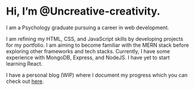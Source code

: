 # Hi, I’m @Uncreative-creativity.

I am a Psychology graduate pursuing a career in web development.

I am refining my HTML, CSS, and JavaScript skills by developing projects for my portfolio. I am aiming to become familiar with the MERN stack before exploring other frameworks and tech stacks. Currently, I have some experience with MongoDB, Express, and NodeJS. I have yet to start learning React.

I have a personal blog (WIP) where I document my progress which you can check out [here](https://www.hasnainshafiq.com).

